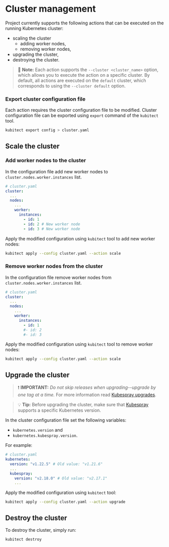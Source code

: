 # Cluster management

Project currently supports the following actions that can be executed on the running Kubernetes cluster:
+ scaling the cluster
  - adding worker nodes,
  - removing worker nodes,
+ upgrading the cluster,
+ destroying the cluster.

> :scroll: **Note:**
Each action supports the `--cluster <cluster_name>` option, which allows you to execute the action on a specific cluster. 
By default, all actions are executed on the `default` cluster, which corresponds to using the `--cluster default` option.

### Export cluster configuration file

Each action requires the cluster configuration file to be modified.
Cluster configuration file can be exported using `export` command of the `kubitect` tool.

```sh
kubitect export config > cluster.yaml
```

## Scale the cluster

### Add worker nodes to the cluster

In the configuration file add new worker nodes to `cluster.nodes.worker.instances` list.
```yaml
# cluster.yaml
cluster:
  ...
  nodes:
    ...
    worker:
      instances:
        - id: 1
        - id: 2 # New worker node
        - id: 3 # New worker node
```

Apply the modified configuration using `kubitect` tool to add new worker nodes:
```sh
kubitect apply --config cluster.yaml --action scale
```


### Remove worker nodes from the cluster

In the configuration file remove worker nodes from `cluster.nodes.worker.instances` list.
```yaml
# cluster.yaml
cluster:
  ...
  nodes:
    ...
    worker:
      instances:
        - id: 1
        #- id: 2
        #- id: 3
```

Apply the modified configuration using `kubitect` tool to remove worker nodes:
```sh
kubitect apply --config cluster.yaml --action scale
```


## Upgrade the cluster

> :exclamation: **IMPORTANT:** *Do not skip releases when upgrading--upgrade by one tag at a time.*
> For more information read [Kubespray upgrades](https://github.com/kubernetes-sigs/kubespray/blob/master/docs/upgrades.md).

> :bulb: **Tip:** Before upgrading the cluster, make sure that [Kubespray](https://github.com/kubernetes-sigs/kubespray#supported-components) supports a specific Kubernetes version.

In the cluster configuration file set the following variables:
  + `kubernetes.version` and
  + `kubernetes.kubespray.version`.

For example:
```yaml
# cluster.yaml
kubernetes:
  version: "v1.22.5" # Old value: "v1.21.6"
  ...
  kubespray:
    version: "v2.18.0" # Old value: "v2.17.1"
    ...
```

Apply the modified configuration using `kubitect` tool:
```sh
kubitect apply --config cluster.yaml --action upgrade
```


## Destroy the cluster

To destroy the cluster, simply run:
```sh
kubitect destroy
```